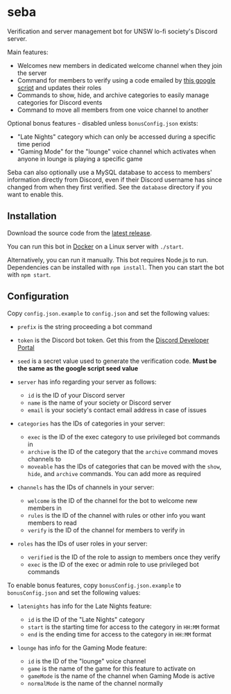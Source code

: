 # seba
Verification and server management bot for UNSW lo-fi society's Discord server.

Main features:
* Welcomes new members in dedicated welcome channel when they join the server
* Command for members to verify using a code emailed by [this google script](https://github.com/mtsev/seba-form-script) and updates their roles
* Commands to show, hide, and archive categories to easily manage categories for Discord events
* Command to move all members from one voice channel to another

Optional bonus features - disabled unless `bonusConfig.json` exists:
* "Late Nights" category which can only be accessed during a specific time period
* "Gaming Mode" for the "lounge" voice channel which activates when anyone in lounge is playing a specific game

Seba can also optionally use a MySQL database to access to members' information directly from Discord, even if their Discord username has since changed from when they first verified. See the `database` directory if you want to enable this.

## Installation
Download the source code from the [latest release](https://github.com/mtsev/seba/releases/latest).

You can run this bot in [Docker](https://docs.docker.com/get-docker/) on a Linux server with `./start`.

Alternatively, you can run it manually. This bot requires Node.js to run. Dependencies can be installed with `npm install`. Then you can start the bot with `npm start`.

## Configuration
Copy `config.json.example` to `config.json` and set the following values:

* `prefix` is the string proceeding a bot command
* `token` is the Discord bot token. Get this from the [Discord Developer Portal](https://discordapp.com/developers/applications/)
* `seed` is a secret value used to generate the verification code. **Must be the same as the google script seed value**

* `server` has info regarding your server as follows:
    - `id` is the ID of your Discord server
    - `name` is the name of your society or Discord server
    - `email` is your society's contact email address in case of issues

* `categories` has the IDs of categories in your server:
    - `exec` is the ID of the exec category to use privileged bot commands in
    - `archive` is the ID of the category that the `archive` command moves channels to
    - `moveable` has the IDs of categories that can be moved with the `show`, `hide`, and `archive` commands. You can add more as required

* `channels` has the IDs of channels in your server:
    - `welcome` is the ID of the channel for the bot to welcome new members in
    - `rules` is the ID of the channel with rules or other info you want members to read
    - `verify` is the ID of the channel for members to verify in

* `roles` has the IDs of user roles in your server:
    - `verified` is the ID of the role to assign to members once they verify
    - `exec` is the ID of the exec or admin role to use privileged bot commands

To enable bonus features, copy `bonusConfig.json.example` to `bonusConfig.json` and set the following values:

* `latenights` has info for the Late Nights feature:
    - `id` is the ID of the "Late Nights" category
    - `start` is the starting time for access to the category in `HH:MM` format
    - `end` is the ending time for access to the category in `HH:MM` format

* `lounge` has info for the Gaming Mode feature:
    - `id` is the ID of the "lounge" voice channel
    - `game` is the name of the game for this feature to activate on
    - `gameMode` is the name of the channel when Gaming Mode is active
    - `normalMode` is the name of the channel normally
